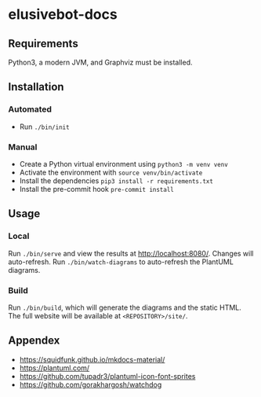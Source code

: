 # elusivebot-docs

## Requirements

Python3, a modern JVM, and Graphviz must be installed.

## Installation

### Automated

- Run `./bin/init`

### Manual

- Create a Python virtual environment using `python3 -m venv venv`
- Activate the environment with `source venv/bin/activate`
- Install the dependencies `pip3 install -r requirements.txt`
- Install the pre-commit hook `pre-commit install`

## Usage

### Local

Run `./bin/serve` and view the results at
[http://localhost:8080/](http://localhost:8080/).  Changes will
auto-refresh.  Run `./bin/watch-diagrams` to auto-refresh the
PlantUML diagrams.

### Build

Run `./bin/build`, which will generate the diagrams and the static
HTML.  The full website will be available at `<REPOSITORY>/site/`.

## Appendex

- https://squidfunk.github.io/mkdocs-material/
- https://plantuml.com/
- https://github.com/tupadr3/plantuml-icon-font-sprites
- https://github.com/gorakhargosh/watchdog
